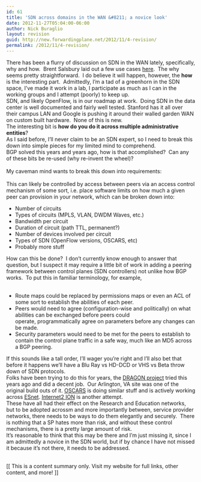 ```yaml
---
id: 61
title: 'SDN across domains in the WAN &#8211; a novice look'
date: 2012-11-27T05:04:00-06:00
author: Nick Buraglio
layout: revision
guid: http://new.forwardingplane.net/2012/11/4-revision/
permalink: /2012/11/4-revision/
---
```

<span style="font-family: inherit;">There has been a flurry of discussion on SDN in the WAN lately, specifically, why and how.  Brent Salsbury laid out a few use cases <a href="http://networkstatic.net/sdn-use-cases-for-service-providers/" target="_blank">here</a>.  The why seems pretty straightforward.  I do believe it will happen, however, the <b>how </b>is the interesting part.  Admittedly, I&#8217;m a tad of a greenhorn in the SDN space, I&#8217;ve made it work in a lab, I participate as much as I can in the working groups and I attempt (poorly) to keep up.  </span>  
<span style="font-family: inherit;">SDN, and likely OpenFlow, is in our roadmap at work.  Doing SDN in the data center is well documented and fairly well tested. Stanford has it all over their campus LAN and Google is pushing it around their walled garden WAN on custom built hardware.  None of this is new.  </span>  
<span style="font-family: inherit;">The interesting bit is <b>how do you do it across multiple administrative entities</b>? </span>  
<span style="font-family: inherit;">As I said before, I&#8217;ll never claim to be an SDN expert, so I need to break this down into simple pieces for my limited mind to comprehend.  </span>  
<span style="font-family: inherit;">BGP solved this years and years ago, how is that accomplished?  Can any of these bits be re-used (why re-invent the wheel)?</span>  
<span style="font-family: inherit;"><br /></span><span style="font-family: inherit;">My caveman mind wants to break this down into requirements:</span>  
<span style="font-family: inherit;"><br /></span><span style="font-family: inherit;">This can likely be controlled by access between peers via an access control mechanism of some sort, i.e. place software limits on how much a given peer can provision in your network, which can be broken down into:</span>

  * <span style="font-family: inherit;">Number of circuits</span>
  * <span style="font-family: inherit;">Types of circuits (MPLS, VLAN, DWDM Waves, etc.)</span>
  * <span style="font-family: inherit;">Bandwidth per circuit</span>
  * <span style="font-family: inherit;">Duration of circuit (path TTL, permanent?)</span>
  * <span style="font-family: inherit;">Number of devices involved per circuit</span>
  * <span style="font-family: inherit;">Types of SDN (OpenFlow versions, OSCARS, etc)</span>
  * <span style="font-family: inherit;">Probably more stuff</span>

<span style="font-family: inherit;">How can this be done?  I don&#8217;t currently know enough to answer that question, but I suspect it may require a little bit of work in adding a peering framework between control planes (SDN controllers) not unlike how BGP works.  To put this in familiar terminology, for example,</span>  
<span style="font-family: inherit;"><br /></span>

  * <span style="font-family: inherit;">Route maps could be replaced by permissions maps or even an ACL of some sort to establish the abilities of each peer.  </span>
  * <span style="font-family: inherit;">Peers would need to agree (</span><span style="font-family: inherit;">configuration-wise and politically) on what abilities can be exchanged before peers could operate, </span>programmatically<span style="font-family: inherit;"> agree on parameters before any changes can be made.</span>
  * <span style="font-family: inherit;"><span style="font-family: inherit;">Security parameters would need to be met for the peers to establish to contain the control plane traffic in a safe way, much like an MD5 across a BGP peering.</span></span>

<span style="font-family: inherit;">If this sounds like a tall order, I&#8217;ll wager you&#8217;re right and I&#8217;ll also bet that before it happens we&#8217;ll have a Blu Ray vs HD-DCD or VHS vs Beta throw down of SDN protocols.  </span>  
<span style="font-family: inherit;">Folks have been trying to do this for years, the <a href="http://dragon.maxgigapop.net/twiki/bin/view/DRAGON/WebHome" target="_blank">DRAGON project</a> tried this years ago and did a decent job.  Our Arlington, VA site was one of the original build outs of it. <a href="https://oscars.es.net/OSCARS/docs/" target="_blank">OSCARS</a> is doing similar stuff and is actively working across <a href="http://www.es.net/" target="_blank">ESnet</a>. <a href="http://www.internet2.edu/ion/" target="_blank">Internet2 ION</a> is another attempt.</span>  
<span style="font-family: inherit;">These have all had their effect on the Research and Education networks, but to be adopted acrossm and more importantly between, service provider networks, there needs to be ways to do them elegantly and securely.  There is nothing that a SP hates more than risk, and without these control mechanisms, there is a pretty large amount of risk. </span>  
<span style="font-family: inherit;">It&#8217;s reasonable to think that this may be there and I&#8217;m just missing it, since I am admittedly a novice in the SDN world, but if by chance I have not missed it because it&#8217;s not there, it needs to be addressed.  </span>  
<span style="font-family: inherit;"><br /></span>

<div>
  [[ This is a content summary only. Visit my website for full links, other content, and more! ]]
</div>